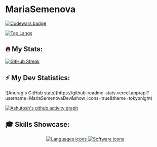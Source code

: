 # MariaSemenova
<!-- Codewars badge -->
[![Codewars badge](https://www.codewars.com/users/Maria-Semenova/badges/large)](https://www.codewars.com/users/Maria-Semenova)


  [![Top Langs](https://github-readme-stats.vercel.app/api/top-langs/?username=MariaSemenovaDev&layout=compact)](https://github.com/anuraghazra/github-readme-stats)

<!-- GitHub stats with streak-->
## :fire: My Stats:
[![GitHub Streak](https://github-readme-streak-stats.herokuapp.com?user=MariaSemenovaDev&theme=tokyonight)](https://git.io/streak-stats)

<!-- GitHub stats -->
## :zap: My Dev Statistics:
<p>
  ![Anurag's GitHub stats](https://github-readme-stats.vercel.app/api?username=MariaSemenovaDev&show_icons=true&theme=tokyonight)
</p>

<!-- Activity Graph -->

[![Ashutosh's github activity graph](https://github-readme-activity-graph.vercel.app/graph?username=MariaSemenovaDev&theme=react-dark)](https://github.com/ashutosh00710/github-readme-activity-graph)

<!-- Skills -->
## :mortar_board: Skills Showcase:
<div align='center'>
    <a href='http://skillicons.dev'>
        <img src='http://skillicons.dev/icons?i=html,css,js,ts,react,angular,styledcomponents,sass,less,d3' alt='Languages icons'/>
        <img src='http://skillicons.dev/icons?i=vscode,webstorm,git,github,stackoverflow,figma,bootstrap,npm,yarn,pnpm,vite,vue,nodejs' alt='Software icons'/>
    </a>
</div>

<!--
<div style="display: flex; gap: 5px;">
    <img src="https://img.shields.io/badge/-HTML-E34F26?style=flat-square&logo=html5&logoColor=white" style="height: 30px; object-fit: cover; filter: brightness(70%);" alt="HTML">
    <img src="https://img.shields.io/badge/-CSS-1572B6?style=flat-square&logo=css3&logoColor=white" style="height: 30px; object-fit: cover; filter: brightness(70%);" alt="CSS">
    <img src="https://img.shields.io/badge/-JavaScript-F7DF1E?style=flat-square&logo=javascript&logoColor=black" style="height: 30px; object-fit: cover; filter: brightness(70%);" alt="JavaScript">
    <img src="https://img.shields.io/badge/-React-61DAFB?style=flat-square&logo=react&logoColor=black" style="height: 30px; object-fit: cover; filter: brightness(70%);" alt="React">
    <img src="https://img.shields.io/badge/-Angular-DD0031?style=flat-square&logo=angular&logoColor=white" style="height: 30px; object-fit: cover; filter: brightness(70%);" alt="Angular">
    <img src="https://img.shields.io/badge/-Sass-CC6699?style=flat-square&logo=sass&logoColor=white" style="height: 30px; object-fit: cover; filter: brightness(70%);" alt="Sass">
    <img src="https://img.shields.io/badge/-TypeScript-007ACC?style=flat-square&logo=typescript&logoColor=white" style="height: 30px; object-fit: cover; filter: brightness(70%);" alt="TypeScript">
    <img src="https://img.shields.io/badge/-Bootstrap-563D7C?style=flat-square&logo=bootstrap&logoColor=white" style="height: 30px; object-fit: cover; filter: brightness(70%);" alt="Bootstrap">
</div>
-->
